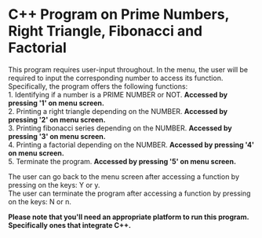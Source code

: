 # C++ Program on Prime Numbers, Right Triangle, Fibonacci and Factorial

<p> This program requires user-input throughout. In the menu, the user will be required to input the corresponding number to 
access its function. Specifically, the program offers the following functions: </br>
1. Identifying if a number is a PRIME NUMBER or NOT. <b> Accessed by pressing '1' on menu screen. </b> </br>
2. Printing a right triangle depending on the NUMBER. <b> Accessed by pressing '2' on menu screen. </b> </br>
3. Printing fibonacci series depending on the NUMBER. <b> Accessed by pressing '3' on menu screen. </b> </br>
4. Printing a factorial depending on the NUMBER. <b> Accessed by pressing '4' on menu screen. </b> </br>
5. Terminate the program. <b> Accessed by pressing '5' on menu screen.</b> </br>

The user can go back to the menu screen after accessing a function by pressing on the keys: Y or y. </br>
The user can terminate the program after accessing a function by pressing on the keys: N or n. </br>

<b> Please note that you'll need an appropriate platform to run this program. Specifically ones that integrate C++. </b>


